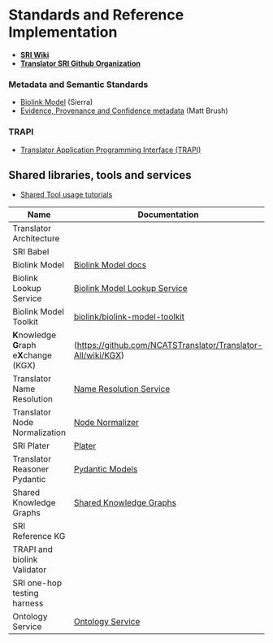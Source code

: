 # Standards and Reference Implementation

* **[SRI Wiki](https://github.com/NCATSTranslator/Translator-All/wiki/Standards-and-Reference-Implementation-(SRI))**  
* **[Translator SRI Github Organization](https://github.com/TranslatorSRI)**

### Metadata and Semantic Standards

* [Biolink Model](https://biolink.github.io/biolink-model/) (Sierra)
* [Evidence, Provenance and Confidence metadata](epc.md) (Matt Brush)

### TRAPI

* [Translator Application Programming Interface (TRAPI)](trapi.md)

## Shared libraries, tools and services

* [Shared Tool usage tutorials](../guide-for-developers/tutorials/index.md)

| Name                                       | Documentation                | Github Repository              |
|--------------------------------------------|------------------------------|--------------------------------|
| Translator Architecture                    |                              | [NCATSTranslator/TranslatorArchitecture](https://github.com/NCATSTranslator/TranslatorArchitecture) |
| SRI Babel	                                 || [TranslatorSRI/Babel](https://github.com/TranslatorSRI/Babel)                                                             |
| Biolink Model                              | [Biolink Model docs](https://biolink.github.io/biolink-model/)                                                            |                                                                                                    |
| Biolink Lookup Service                     | [Biolink Model Lookup Service](https://github.com/NCATSTranslator/Translator-All/wiki/Biolink-Lookup-Service)             | [TranslatorSRI/bl_lookup](https://github.com/TranslatorSRI/bl_lookup)                              |
| Biolink Model Toolkit                      | [biolink/biolink-model-toolkit](https://github.com/biolink/biolink-model-toolkit)                                         |
| **K**nowledge **G**raph e**X**change (KGX) | (https://github.com/NCATSTranslator/Translator-All/wiki/KGX)                                                              | [biolink/kgx](https://github.com/biolink/kgx)                                                      |
| Translator Name Resolution                 |[Name Resolution Service](https://github.com/NCATSTranslator/Translator-All/wiki/Name-Resolution-Service)| [TranslatorSRI/NameResolution](https://github.com/TranslatorSRI/NameResolution)                                           |
| Translator Node Normalization              |[Node Normalizer](https://github.com/NCATSTranslator/Translator-All/wiki/Node-Normalizer)| [TranslatorSRI/NodeNormalization](https://github.com/TranslatorSRI/NodeNormalization)                                     |
| SRI Plater                                 |     [Plater](https://github.com/NCATSTranslator/Translator-All/wiki/Plater)                                                                                                                      | [TranslatorSRI/Plater](https://github.com/TranslatorSRI/Plater)                                    |
| Translator Reasoner Pydantic               |[Pydantic Models](https://github.com/NCATSTranslator/Translator-All/wiki/Pydantic-Models) | [TranslatorSRI/reasoner-pydantic](https://github.com/TranslatorSRI/reasoner-pydantic)              |
|Shared Knowledge Graphs|[Shared Knowledge Graphs](https://github.com/NCATSTranslator/Translator-All/wiki/SRI-Shared-Knowledge-Graphs)||
| SRI Reference KG                           | | [TranslatorSRI/reference-kg](https://github.com/TranslatorSRI/reference-kg)                        |
| TRAPI and biolink Validator                || [NCATSTranslator/reasoner-validator](https://github.com/NCATSTranslator/reasoner-validator)                               |
| SRI one-hop testing harness                || [TranslatorSRI/SRI_testing](https://github.com/TranslatorSRI/SRI_testing)                                                 |
| Ontology Service                           |[Ontology Service](https://github.com/NCATSTranslator/Translator-All/wiki/SRI-Ontology-Service)||
